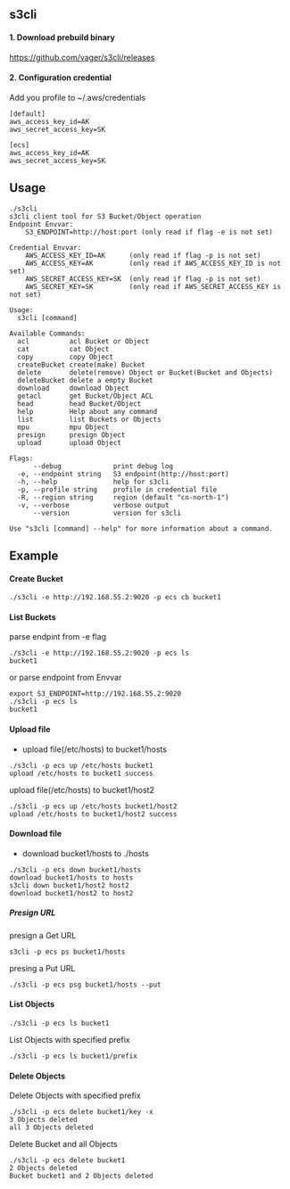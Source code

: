 ## s3cli
#### 1. Download prebuild binary
https://github.com/vager/s3cli/releases

#### 2. Configuration credential
Add you profile to ~/.aws/credentials
```
[default]
aws_access_key_id=AK
aws_secret_access_key=SK

[ecs]
aws_access_key_id=AK
aws_secret_access_key=SK
```

## Usage
```
./s3cli 
s3cli client tool for S3 Bucket/Object operation
Endpoint Envvar:
	S3_ENDPOINT=http://host:port (only read if flag -e is not set)

Credential Envvar:
	AWS_ACCESS_KEY_ID=AK      (only read if flag -p is not set)
	AWS_ACCESS_KEY=AK         (only read if AWS_ACCESS_KEY_ID is not set)
	AWS_SECRET_ACCESS_KEY=SK  (only read if flag -p is not set)
	AWS_SECRET_KEY=SK         (only read if AWS_SECRET_ACCESS_KEY is not set)

Usage:
  s3cli [command]

Available Commands:
  acl          acl Bucket or Object
  cat          cat Object
  copy         copy Object
  createBucket create(make) Bucket
  delete       delete(remove) Object or Bucket(Bucket and Objects)
  deleteBucket delete a empty Bucket
  download     download Object
  getacl       get Bucket/Object ACL
  head         head Bucket/Object
  help         Help about any command
  list         list Buckets or Objects
  mpu          mpu Object
  presign      presign Object
  upload       upload Object

Flags:
      --debug             print debug log
  -e, --endpoint string   S3 endpoint(http://host:port)
  -h, --help              help for s3cli
  -p, --profile string    profile in credential file
  -R, --region string     region (default "cn-north-1")
  -v, --verbose           verbose output
      --version           version for s3cli

Use "s3cli [command] --help" for more information about a command.
```

## Example
#### Create Bucket
```
./s3cli -e http://192.168.55.2:9020 -p ecs cb bucket1
```

#### List Buckets
parse endpint from -e flag  
```
./s3cli -e http://192.168.55.2:9020 -p ecs ls
bucket1
```
or parse endpoint from Envvar  
```
export S3_ENDPOINT=http://192.168.55.2:9020
./s3cli -p ecs ls
bucket1
```

#### Upload file
- upload file(/etc/hosts) to bucket1/hosts  
```
./s3cli -p ecs up /etc/hosts bucket1
upload /etc/hosts to bucket1 success
```
upload file(/etc/hosts) to bucket1/host2  
```
./s3cli -p ecs up /etc/hosts bucket1/host2
upload /etc/hosts to bucket1/host2 success
```

#### Download file
- download bucket1/hosts to ./hosts
```
./s3cli -p ecs down bucket1/hosts
download bucket1/hosts to hosts
s3cli down bucket1/host2 host2
download bucket1/host2 to host2
```

##### Presign URL
presign a Get URL  
```
s3cli -p ecs ps bucket1/hosts
```
presing a Put URL  
```
./s3cli -p ecs psg bucket1/hosts --put
```

#### List Objects
```
./s3cli -p ecs ls bucket1
```
List Objects with specified prefix  
```
./s3cli -p ecs ls bucket1/prefix
```

#### Delete Objects
Delete Objects with specified prefix  
```
./s3cli -p ecs delete bucket1/key -x
3 Objects deleted
all 3 Objects deleted
```
Delete Bucket and all Objects  
```
./s3cli -p ecs delete bucket1
2 Objects deleted
Bucket bucket1 and 2 Objects deleted
```